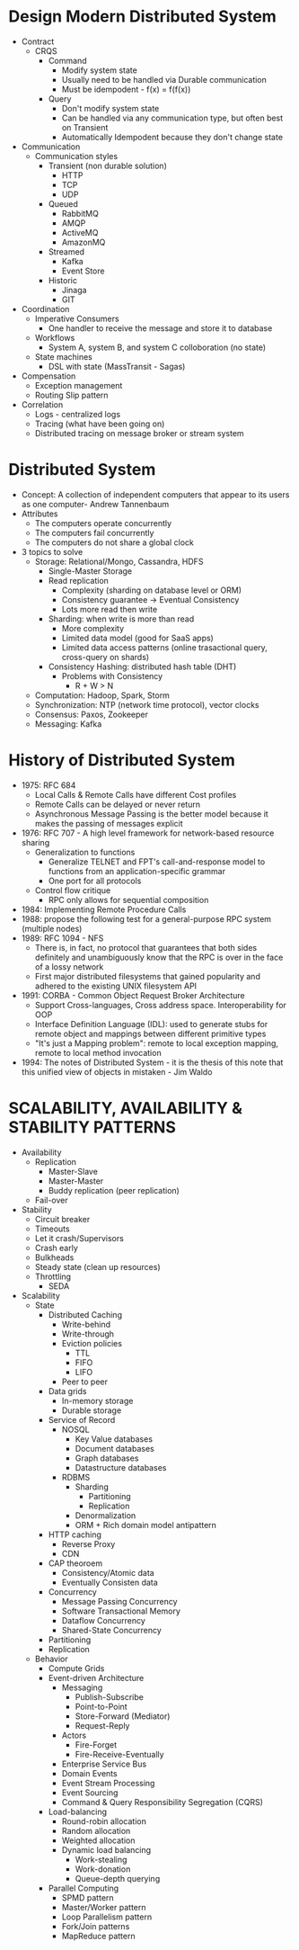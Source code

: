 # Design Modern Distributed System
- Contract
  - CRQS
    - Command
      - Modify system state
      - Usually need to be handled via Durable communication
      - Must be idempodent - f(x) = f(f(x))
    - Query
      - Don't modify system state
      - Can be handled via any communication type, but often best on Transient
      - Automatically Idempodent because they don't change state
- Communication
  - Communication styles
    - Transient (non durable solution)
      - HTTP
      - TCP
      - UDP
    - Queued
      - RabbitMQ
      - AMQP
      - ActiveMQ
      - AmazonMQ
    - Streamed
      - Kafka
      - Event Store
    - Historic
      - Jinaga
      - GIT
- Coordination
  - Imperative Consumers
    - One handler to receive the message and store it to database
  - Workflows
    - System A, system B, and system C colloboration (no state)
  - State machines
    - DSL with state (MassTransit - Sagas)
- Compensation
  - Exception management
  - Routing Slip pattern
- Correlation
  - Logs - centralized logs
  - Tracing (what have been going on)
  - Distributed tracing on message broker or stream system
# Distributed System
- Concept: A collection of independent computers that appear to its users as one computer- Andrew Tannenbaum
- Attributes
  - The computers operate concurrently
  - The computers fail concurrently
  - The computers do not share a global clock
- 3 topics to solve
  - Storage: Relational/Mongo, Cassandra, HDFS
    - Single-Master Storage
    - Read replication
      - Complexity (sharding on database level or ORM)
      - Consistency guarantee -> Eventual Consistency
      - Lots more read then write
    - Sharding: when write is more than read
      - More complexity
      - Limited data model (good for SaaS apps)
      - Limited data access patterns (online trasactional query, cross-query on shards)
    - Consistency Hashing: distributed hash table (DHT)
      - Problems with Consistency
        - R + W > N
  - Computation: Hadoop, Spark, Storm
  - Synchronization: NTP (network time protocol), vector clocks
  - Consensus: Paxos, Zookeeper
  - Messaging: Kafka
# History of Distributed System
- 1975: RFC 684
  - Local Calls & Remote Calls have different Cost profiles
  - Remote Calls can be delayed or never return
  - Asynchronous Message Passing is the better model because it makes the passing of messages explicit
- 1976: RFC 707 - A high level framework for network-based resource sharing
  - Generalization to functions
    - Generalize TELNET and FPT's call-and-response model to functions from an application-specific grammar
    - One port for all protocols
  - Control flow critique
    - RPC only allows for sequential composition
- 1984: Implementing Remote Procedure Calls
- 1988: propose the following test for a general-purpose RPC system (multiple nodes)
- 1989: RFC 1094 - NFS
  - There is, in fact, no protocol that guarantees that both sides definitely and unambiguously know that the RPC is over in the face of a lossy network
  - First major distributed filesystems that gained popularity and adhered to the existing UNIX filesystem API
- 1991: CORBA - Common Object Request Broker Architecture
  - Support Cross-languages, Cross address space. Interoperability for OOP
  - Interface Definition Language (IDL): used to generate stubs for remote object and mappings between different primitive types
  - "It's just a Mapping problem": remote to local exception mapping, remote to local method invocation
- 1994: The notes of Distributed System - it is the thesis of this note that this unified view of objects in mistaken - Jim Waldo

# SCALABILITY, AVAILABILITY & STABILITY PATTERNS
- Availability
  - Replication
    - Master-Slave
    - Master-Master
    - Buddy replication (peer replication)
  - Fail-over
- Stability
  - Circuit breaker
  - Timeouts
  - Let it crash/Supervisors
  - Crash early
  - Bulkheads
  - Steady state (clean up resources)
  - Throttling
    - SEDA
- Scalability
  - State
    - Distributed Caching
      - Write-behind
      - Write-through
      - Eviction policies
        - TTL
        - FIFO
        - LIFO
      - Peer to peer
    - Data grids
      - In-memory storage
      - Durable storage
    - Service of Record
      - NOSQL
        - Key Value databases
        - Document databases
        - Graph databases
        - Datastructure databases
      - RDBMS
        - Sharding
          - Partitioning
          - Replication
        - Denormalization
        - ORM + Rich domain model antipattern
    - HTTP caching
      - Reverse Proxy
      - CDN
    - CAP theoroem
      - Consistency/Atomic data
      - Eventually Consisten data
    - Concurrency
      - Message Passing Concurrency
      - Software Transactional Memory
      - Dataflow Concurrency
      - Shared-State Concurrency
    - Partitioning
    - Replication
  - Behavior
    - Compute Grids
    - Event-driven Architecture
      - Messaging
        - Publish-Subscribe
        - Point-to-Point
        - Store-Forward (Mediator)
        - Request-Reply
      - Actors
        - Fire-Forget
        - Fire-Receive-Eventually
      - Enterprise Service Bus
      - Domain Events
      - Event Stream Processing
      - Event Sourcing
      - Command & Query Responsibility Segregation (CQRS)
    - Load-balancing
      - Round-robin allocation
      - Random allocation
      - Weighted allocation
      - Dynamic load balancing
        - Work-stealing
        - Work-donation
        - Queue-depth querying
    - Parallel Computing
      - SPMD pattern
      - Master/Worker pattern
      - Loop Parallelism pattern
      - Fork/Join patterns
      - MapReduce pattern